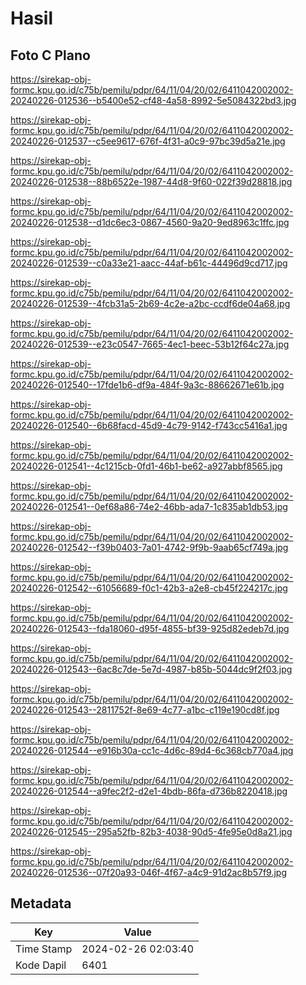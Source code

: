# Hasil

## Foto C Plano

https://sirekap-obj-formc.kpu.go.id/c75b/pemilu/pdpr/64/11/04/20/02/6411042002002-20240226-012536--b5400e52-cf48-4a58-8992-5e5084322bd3.jpg

https://sirekap-obj-formc.kpu.go.id/c75b/pemilu/pdpr/64/11/04/20/02/6411042002002-20240226-012537--c5ee9617-676f-4f31-a0c9-97bc39d5a21e.jpg

https://sirekap-obj-formc.kpu.go.id/c75b/pemilu/pdpr/64/11/04/20/02/6411042002002-20240226-012538--88b6522e-1987-44d8-9f60-022f39d28818.jpg

https://sirekap-obj-formc.kpu.go.id/c75b/pemilu/pdpr/64/11/04/20/02/6411042002002-20240226-012538--d1dc6ec3-0867-4560-9a20-9ed8963c1ffc.jpg

https://sirekap-obj-formc.kpu.go.id/c75b/pemilu/pdpr/64/11/04/20/02/6411042002002-20240226-012539--c0a33e21-aacc-44af-b61c-44496d9cd717.jpg

https://sirekap-obj-formc.kpu.go.id/c75b/pemilu/pdpr/64/11/04/20/02/6411042002002-20240226-012539--4fcb31a5-2b69-4c2e-a2bc-ccdf6de04a68.jpg

https://sirekap-obj-formc.kpu.go.id/c75b/pemilu/pdpr/64/11/04/20/02/6411042002002-20240226-012539--e23c0547-7665-4ec1-beec-53b12f64c27a.jpg

https://sirekap-obj-formc.kpu.go.id/c75b/pemilu/pdpr/64/11/04/20/02/6411042002002-20240226-012540--17fde1b6-df9a-484f-9a3c-88662671e61b.jpg

https://sirekap-obj-formc.kpu.go.id/c75b/pemilu/pdpr/64/11/04/20/02/6411042002002-20240226-012540--6b68facd-45d9-4c79-9142-f743cc5416a1.jpg

https://sirekap-obj-formc.kpu.go.id/c75b/pemilu/pdpr/64/11/04/20/02/6411042002002-20240226-012541--4c1215cb-0fd1-46b1-be62-a927abbf8565.jpg

https://sirekap-obj-formc.kpu.go.id/c75b/pemilu/pdpr/64/11/04/20/02/6411042002002-20240226-012541--0ef68a86-74e2-46bb-ada7-1c835ab1db53.jpg

https://sirekap-obj-formc.kpu.go.id/c75b/pemilu/pdpr/64/11/04/20/02/6411042002002-20240226-012542--f39b0403-7a01-4742-9f9b-9aab65cf749a.jpg

https://sirekap-obj-formc.kpu.go.id/c75b/pemilu/pdpr/64/11/04/20/02/6411042002002-20240226-012542--61056689-f0c1-42b3-a2e8-cb45f224217c.jpg

https://sirekap-obj-formc.kpu.go.id/c75b/pemilu/pdpr/64/11/04/20/02/6411042002002-20240226-012543--fda18060-d95f-4855-bf39-925d82edeb7d.jpg

https://sirekap-obj-formc.kpu.go.id/c75b/pemilu/pdpr/64/11/04/20/02/6411042002002-20240226-012543--6ac8c7de-5e7d-4987-b85b-5044dc9f2f03.jpg

https://sirekap-obj-formc.kpu.go.id/c75b/pemilu/pdpr/64/11/04/20/02/6411042002002-20240226-012543--2811752f-8e69-4c77-a1bc-c119e190cd8f.jpg

https://sirekap-obj-formc.kpu.go.id/c75b/pemilu/pdpr/64/11/04/20/02/6411042002002-20240226-012544--e916b30a-cc1c-4d6c-89d4-6c368cb770a4.jpg

https://sirekap-obj-formc.kpu.go.id/c75b/pemilu/pdpr/64/11/04/20/02/6411042002002-20240226-012544--a9fec2f2-d2e1-4bdb-86fa-d736b8220418.jpg

https://sirekap-obj-formc.kpu.go.id/c75b/pemilu/pdpr/64/11/04/20/02/6411042002002-20240226-012545--295a52fb-82b3-4038-90d5-4fe95e0d8a21.jpg

https://sirekap-obj-formc.kpu.go.id/c75b/pemilu/pdpr/64/11/04/20/02/6411042002002-20240226-012536--07f20a93-046f-4f67-a4c9-91d2ac8b57f9.jpg


## Metadata

| Key        | Value               |
| ---------- | ------------------- |
| Time Stamp | 2024-02-26 02:03:40 |
| Kode Dapil | 6401                |



